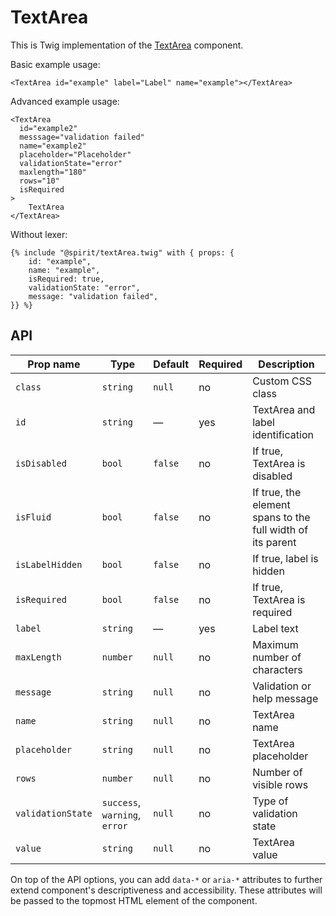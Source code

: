 # TextArea

This is Twig implementation of the [TextArea] component.

Basic example usage:

```twig
<TextArea id="example" label="Label" name="example"></TextArea>
```

Advanced example usage:

```twig
<TextArea
  id="example2"
  messsage="validation failed"
  name="example2"
  placeholder="Placeholder"
  validationState="error"
  maxlength="180"
  rows="10"
  isRequired
>
    TextArea
</TextArea>
```

Without lexer:

```twig
{% include "@spirit/textArea.twig" with { props: {
    id: "example",
    name: "example",
    isRequired: true,
    validationState: "error",
    message: "validation failed",
}} %}
```

## API

| Prop name         | Type                          | Default | Required | Description                                                |
| ----------------- | ----------------------------- | ------- | -------- | ---------------------------------------------------------- |
| `class`           | `string`                      | `null`  | no       | Custom CSS class                                           |
| `id`              | `string`                      | —       | yes      | TextArea and label identification                          |
| `isDisabled`      | `bool`                        | `false` | no       | If true, TextArea is disabled                              |
| `isFluid`         | `bool`                        | `false` | no       | If true, the element spans to the full width of its parent |
| `isLabelHidden`   | `bool`                        | `false` | no       | If true, label is hidden                                   |
| `isRequired`      | `bool`                        | `false` | no       | If true, TextArea is required                              |
| `label`           | `string`                      | —       | yes      | Label text                                                 |
| `maxLength`       | `number`                      | `null`  | no       | Maximum number of characters                               |
| `message`         | `string`                      | `null`  | no       | Validation or help message                                 |
| `name`            | `string`                      | `null`  | no       | TextArea name                                              |
| `placeholder`     | `string`                      | `null`  | no       | TextArea placeholder                                       |
| `rows`            | `number`                      | `null`  | no       | Number of visible rows                                     |
| `validationState` | `success`, `warning`, `error` | `null`  | no       | Type of validation state                                   |
| `value`           | `string`                      | `null`  | no       | TextArea value                                             |

On top of the API options, you can add `data-*` or `aria-*` attributes to
further extend component's descriptiveness and accessibility. These attributes
will be passed to the topmost HTML element of the component.

[textarea]: https://github.com/lmc-eu/spirit-design-system/tree/main/packages/web/src/scss/components/TextArea
